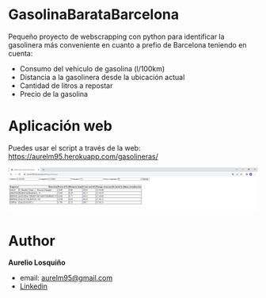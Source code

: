 # GasolinaBarataBarcelona
Pequeño proyecto de webscrapping con python para identificar la gasolinera más conveniente en cuanto a prefio de Barcelona teniendo en cuenta:
- Consumo del vehiculo de gasolina (l/100km)
- Distancia a la gasolinera desde la ubicación actual
- Cantidad de litros a repostar
- Precio de la gasolina

# Aplicación web

Puedes usar el script a través de la web: https://aurelm95.herokuapp.com/gasolineras/

![](web_screenshot.PNG)

# Author
**Aurelio Losquiño** 
- email: aurelm95@gmail.com
- [Linkedin](https://es.linkedin.com/in/aurelio-losqui%C3%B1o-mu%C3%B1oz-b7284b204)